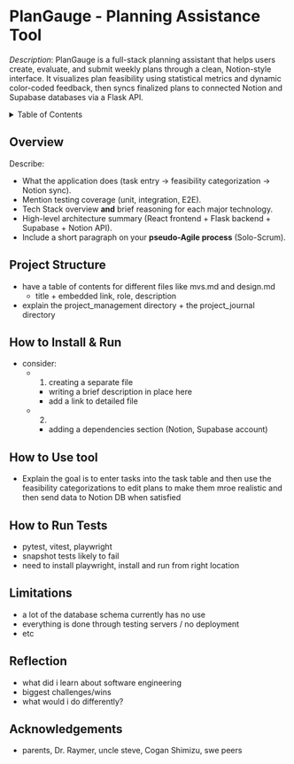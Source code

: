 # PlanGauge - Planning Assistance Tool
_Description_: PlanGauge is a full-stack planning assistant that helps users create, evaluate, and submit weekly plans through a clean, Notion-style interface. It visualizes plan feasibility using statistical metrics and dynamic color-coded feedback, then syncs finalized plans to connected Notion and Supabase databases via a Flask API.


<details>
  <summary>Table of Contents</summary>

  - [Overview](#overview)
  - [Project Structure](#project-structure)
  - [How to Install & Run](#how-to-install-&-run)
  - [How to Use Tool](#how-to-use-tool)
  - [How to Run Tools](#how-to-run-rools)
  - [Limitations](#limitations)
  - [Motivation & Inspiration](#motivation-&-inspiration)
  - [Reflection](#reflection)
  - [Acknowledgements](#acknowledgements)
</details>

## Overview
Describe:
- What the application does (task entry → feasibility categorization → Notion sync).  
- Mention testing coverage (unit, integration, E2E).  
- Tech Stack overview **and** brief reasoning for each major technology.  
- High-level architecture summary (React frontend + Flask backend + Supabase + Notion API).  
- Include a short paragraph on your **pseudo-Agile process** (Solo-Scrum).

## Project Structure
- have a table of contents for different files like mvs.md and design.md
    - title + embedded link, role, description
- explain the project_management directory + the project_journal directory

## How to Install & Run
- consider:
    - 1. creating a separate file
        - writing a brief description in place here
        - add a link to detailed file
    - 2.
        - adding a dependencies section (Notion, Supabase account)

## How to Use tool
- Explain the goal is to enter tasks into the task table and then use the feasibility categorizations to edit plans to make them mroe realistic and then send data to Notion DB when satisfied

## How to Run Tests
- pytest, vitest, playwright
- snapshot tests likely to fail
- need to install playwright, install and run from right location

## Limitations
- a lot of the database schema currently has no use
- everything is done through testing servers / no deployment
- etc

## Reflection
- what did i learn about software engineering
- biggest challenges/wins
- what would i do differently?

## Acknowledgements
- parents, Dr. Raymer, uncle steve, Cogan Shimizu, swe peers